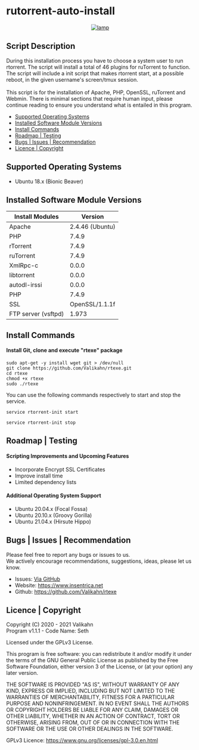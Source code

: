 # rutorrent-auto-install
<div align="center">
    <a href="https://insentrica.net/" target="_blank">
        <img alt="lamp" src="https://github.com/Valikahn/rutorrent-auto-install/blob/main/img/logo.PNG?raw=true">
    </a>
</div>

## Script Description
During this installation process you have to choose a system user to run rtorrent.  The script will install a total of 46 plugins for ruTorrent to function.  The script will include a init script that makes rtorrent start, at a possible reboot, in the given username's screen/tmux session.<br /><br />
This script is for the installation of Apache, PHP, OpenSSL, ruTorrent and Webmin.  There is minimal sections that require human input, please continue reading to ensure you understand what is entailed in this program.

* [Supported Operating Systems](#supported-operating-systems)
* [Installed Software Module Versions](#installed-software-module-versions)
* [Install Commands](#install-commands)
* [Roadmap | Testing](#roadmap--testing)
* [Bugs | Issues | Recommendation](#bugs--issues--recommendation)
* [Licence | Copyright](#licence--copyright)

## Supported Operating Systems

* Ubuntu 18.x (Bionic Beaver)

## Installed Software Module Versions
| Install Modules               | Version
|-------------------------------|-------------------------------|
| Apache                        | 2.4.46 (Ubuntu)
| PHP                           | 7.4.9
| rTorrent                      | 7.4.9
| ruTorrent                     | 7.4.9
| XmlRpc-c                      | 0.0.0
| libtorrent                    | 0.0.0
| autodl-irssi                  | 0.0.0
| PHP                           | 7.4.9
| SSL                           | OpenSSL/1.1.1f
| FTP server (vsftpd)           | 1.973

## Install Commands
#### Install Git, clone and execute "rtexe" package
```
sudo apt-get -y install wget git > /dev/null
git clone https://github.com/Valikahn/rtexe.git
cd rtexe
chmod +x rtexe
sudo ./rtexe
```
You can use the following commands respectively to start and stop the service.
```
service rtorrent-init start
```
```
service rtorrent-init stop
```

## Roadmap | Testing
#### Scripting Improvements and Upcoming Features
* Incorporate Encrypt SSL Certificates
* Improve install time
* Limited dependency lists

#### Additional Operating System Support
* Ubuntu 20.04.x (Focal Fossa)
* Ubuntu 20.10.x (Groovy Gorilla)
* Ubuntu 21.04.x (Hirsute Hippo)

## Bugs | Issues | Recommendation
Please feel free to report any bugs or issues to us.<br />
We actively encourage recommendations, suggestions, ideas, please let us know.
* Issues:  <a href="https://github.com/Valikahn/rtexe/issues">Via GitHub</a>
* Website:  https://www.insentrica.net
* Github:   https://github.com/Valikahn/rtexe

## Licence | Copyright
Copyright (C) 2020 - 2021 Valikahn<br />
Program v1.1.1 - Code Name: Seth<br />

Licensed under the GPLv3 License.

This program is free software: you can redistribute it and/or modify it under the terms of the GNU General Public License as published by the Free Software Foundation, either version 3 of the License, or (at your option) any later version.

THE SOFTWARE IS PROVIDED "AS IS", WITHOUT WARRANTY OF ANY KIND, EXPRESS OR IMPLIED, INCLUDING BUT NOT LIMITED TO THE WARRANTIES OF MERCHANTABILITY, FITNESS FOR A PARTICULAR PURPOSE AND NONINFRINGEMENT. IN NO EVENT SHALL THE AUTHORS OR COPYRIGHT HOLDERS BE LIABLE FOR ANY CLAIM, DAMAGES OR OTHER LIABILITY, WHETHER IN AN ACTION OF CONTRACT, TORT OR OTHERWISE, ARISING FROM, OUT OF OR IN CONNECTION WITH THE SOFTWARE OR THE USE OR OTHER DEALINGS IN THE SOFTWARE.

GPLv3 Licence:  https://www.gnu.org/licenses/gpl-3.0.en.html 
